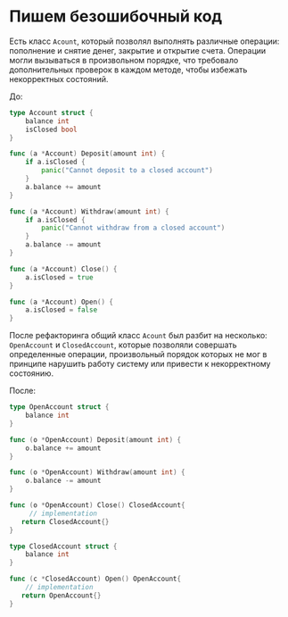 # Пишем безошибочный код

Есть класс `Acount`, который позволял выполнять различные операции: пополнение и снятие денег, закрытие и открытие счета. Операции могли вызываться в произвольном порядке, что требовало дополнительных проверок в каждом методе, чтобы избежать некорректных состояний. 

До:
~~~go
type Account struct {
    balance int
    isClosed bool
}

func (a *Account) Deposit(amount int) {
    if a.isClosed {
        panic("Cannot deposit to a closed account")
    }
    a.balance += amount
}

func (a *Account) Withdraw(amount int) {
    if a.isClosed {
        panic("Cannot withdraw from a closed account")
    }
    a.balance -= amount
}

func (a *Account) Close() {
    a.isClosed = true
}

func (a *Account) Open() {
    a.isClosed = false
}
~~~

После рефакторинга общий класс `Acount` был разбит на несколько: `OpenAccount` и `ClosedAccount`, которые позволяли совершать определенные операции, произвольный порядок которых не мог в принципе нарушить работу систему или привести к некорректному состоянию.

После:
~~~go
type OpenAccount struct {
    balance int
}

func (o *OpenAccount) Deposit(amount int) {
    o.balance += amount
}

func (o *OpenAccount) Withdraw(amount int) {
    o.balance -= amount
}

func (o *OpenAccount) Close() ClosedAccount{
     // implementation
   return ClosedAccount{}
}

type ClosedAccount struct {
    balance int
}

func (c *ClosedAccount) Open() OpenAccount{
    // implementation
   return OpenAccount{}
}
~~~
